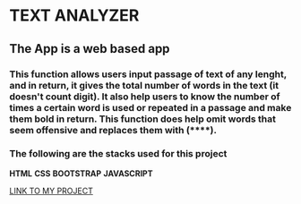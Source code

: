 # TEXT ANALYZER 
## The App is a web based app
### This function allows users input passage of text of any lenght, and in return, it gives the total number of words in the text (it doesn't count digit). It also help users to know the number of times a certain word is used or repeated in a passage and make them bold in return. This function does help omit words that seem offensive and replaces them with (****).
### The following are the stacks used for this project
**HTML**
**CSS**
**BOOTSTRAP**
**JAVASCRIPT**

[LINK TO MY PROJECT](https://github.com/Ogunleyefemi/project.git)